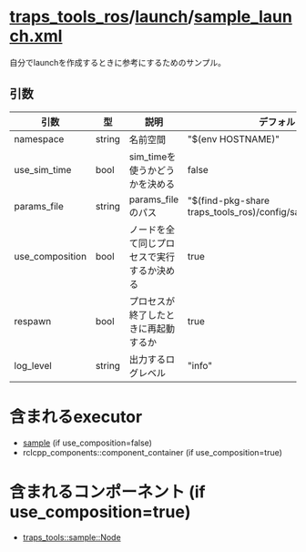 # [traps_tools_ros](../../README.md)/[launch](index.md)/[sample_launch.xml](sample_launch.xml.md)

自分でlaunchを作成するときに参考にするためのサンプル。

## 引数
| 引数 | 型 | 説明 | デフォルト値 |
| - | - | - | - |
| namespace | string | 名前空間 | "$(env HOSTNAME)" |
| use_sim_time | bool | sim_timeを使うかどうかを決める | false |
| params_file | string | params_fileのパス | "$(find-pkg-share traps_tools_ros)/config/sample_params.yaml" |
| use_composition | bool | ノードを全て同じプロセスで実行するか決める | true |
| respawn | bool | プロセスが終了したときに再起動するか | true |
| log_level | string | 出力するログレベル | "info" |

# 含まれるexecutor
- [sample](../executor/sample.md) (if use_composition=false)
- rclcpp_components::component_container (if use_composition=true)

# 含まれるコンポーネント (if use_composition=true)
- [traps_tools::sample::Node](../component/traps_tools__sample__node.md)
